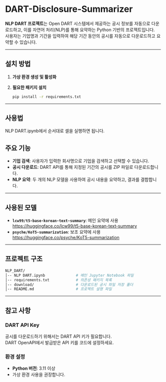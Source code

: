 
# DART-Disclosure-Summarizer

**NLP DART 프로젝트**는 Open DART 시스템에서 제공하는 공시 정보를 자동으로 다운로드하고, 이를 자연어 처리(NLP)를 통해 요약하는 Python 기반의 프로젝트입니다.  
사용자는 기업명과 기간을 입력하여 해당 기간 동안의 공시를 자동으로 다운로드하고 요약할 수 있습니다.

---

## 설치 방법

1. **가상 환경 생성 및 활성화**

2. **필요한 패키지 설치**

   ```bash
   pip install -r requirements.txt
   ```

---

## 사용법
NLP DART.ipynb에서 순서대로 셀을 실행하면 됩니다.

## 주요 기능

- **기업 검색**: 사용자가 입력한 회사명으로 기업을 검색하고 선택할 수 있습니다.
- **공시 다운로드**: DART API를 통해 지정된 기간의 공시를 ZIP 파일로 다운로드합니다.
- **NLP 요약**: 두 개의 NLP 모델을 사용하여 공시 내용을 요약하고, 결과를 결합합니다.

---

## 사용된 모델

- **`lcw99/t5-base-korean-text-summary`**: 메인 요약에 사용
  https://huggingface.co/lcw99/t5-base-korean-text-summary
- **`psyche/KoT5-summarization`**: 보조 요약에 사용
  https://huggingface.co/psyche/KoT5-summarization

---

## 프로젝트 구조

```bash
NLP_DART/
│-- NLP DART.ipynb              # 메인 Jupyter Notebook 파일
│-- requirements.txt            # 의존성 패키지 목록
│-- download/                   # 다운로드된 공시 파일 저장 폴더
│-- README.md                   # 프로젝트 설명 파일
```

---

## 참고 사항

### DART API Key

공시를 다운로드하기 위해서는 DART API 키가 필요합니다.  
DART OpenAPI에서 발급받은 API 키를 코드에 설정하세요.

### 환경 설정

- **Python 버전**: 3.11 이상
- 가상 환경 사용을 권장합니다.
